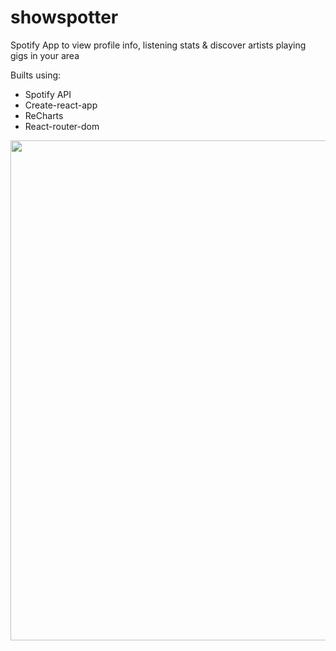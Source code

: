 # showspotter

Spotify App to view profile info, listening stats &amp; discover artists playing gigs in your area

Builts using:

- Spotify API
- Create-react-app
- ReCharts
- React-router-dom

<img src="https://i.imgur.com/D2x0mJH.jpg" width=800>
